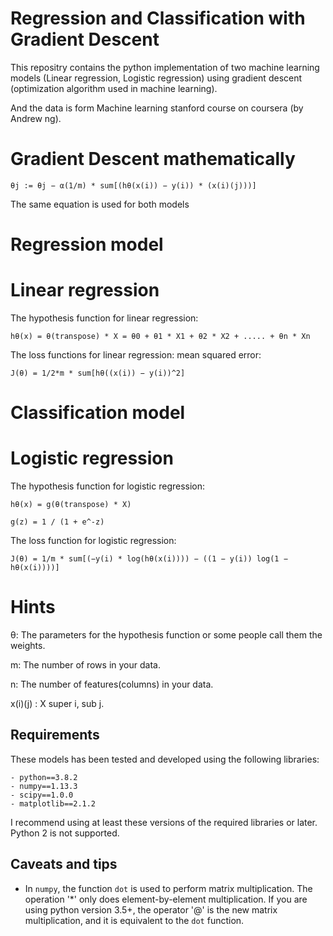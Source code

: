 # Regression and Classification with Gradient Descent

This repositry contains the python implementation of two machine learning models (Linear regression, Logistic regression) using gradient descent (optimization algorithm used in machine learning).

And the data is form Machine learning stanford course on coursera (by Andrew ng).

# Gradient Descent mathematically

	θj := θj − α(1/m) * sum[(hθ(x(i)) − y(i)) * (x(i)(j)))]

The same equation is used for both models


# Regression model

# Linear regression

The hypothesis function for linear regression:

	hθ(x) = θ(transpose) * X = θ0 + θ1 * X1 + θ2 * X2 + ..... + θn * Xn

The loss functions for linear regression:
mean squared error:

	J(θ) = 1/2*m * sum[hθ((x(i)) − y(i))^2]



# Classification model

# Logistic regression

The hypothesis function for logistic regression:
	
	hθ(x) = g(θ(transpose) * X)
	
	g(z) = 1 / (1 + e^-z)

The loss function for logistic regression:
	
	J(θ) = 1/m * sum[(−y(i) * log(hθ(x(i)))) − ((1 − y(i)) log(1 − hθ(x(i))))]

# Hints

θ: The parameters for the hypothesis function or some people call them the weights.

m: The number of rows in your data.

n: The number of features(columns) in your data.

x(i)(j) : X super i, sub j.


## Requirements 

These models has been tested and developed using the following libraries: 

    - python==3.8.2
    - numpy==1.13.3
    - scipy==1.0.0
    - matplotlib==2.1.2
    
I recommend using at least these versions of the required libraries or later. Python 2 is not supported. 
 

## Caveats and tips

-  In `numpy`, the function `dot` is used to perform matrix multiplication. The operation '*' only does element-by-element multiplication. If you are using python version 3.5+, the operator '@' is the new matrix multiplication, and it is equivalent to the `dot` function.
